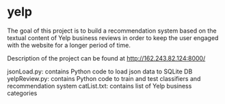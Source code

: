 yelp
====
The goal of this project is to build a recommendation system based on the textual content of Yelp business reviews in order to keep the user engaged with the website for a longer period of time.

Description of the project can be found at http://162.243.82.124:8000/

jsonLoad.py: contains Python code to load json data to SQLite DB
yelpReview.py: contains Python code to train and test classifiers and recommendation system
catList.txt: contains list of Yelp business categories